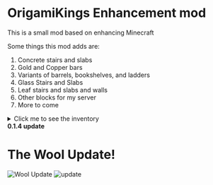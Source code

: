 # OrigamiKings Enhancement mod
This is a small mod based on enhancing Minecraft

Some things this mod adds are:
1. Concrete stairs and slabs
2. Gold and Copper bars
3. Variants of barrels, bookshelves, and ladders
4. Glass Stairs and Slabs
5. Leaf stairs and slabs and walls
6. Other blocks for my server
7. More to come


<details><summary>Click me to see the inventory</summary>
<p>

# Some in-game pictures
![inventory_1](https://user-images.githubusercontent.com/115757805/213038218-649a8ee7-0855-48d7-97d2-dfaf86772f17.png)
![inventory_2](https://user-images.githubusercontent.com/115757805/213038236-045d926f-e3e1-4587-84f2-ee2a93098de3.png)
![inventory_3](https://user-images.githubusercontent.com/115757805/213038245-b36f5985-46a3-4331-a6e9-cc56a7fbad10.png)
![inventory_4](https://user-images.githubusercontent.com/115757805/213038255-b4ef17ce-686a-4cfd-8f65-cac9fddeff2f.png)
![inventory_5](https://user-images.githubusercontent.com/115757805/213038261-5a34e3f6-a1c4-4bd1-a75c-d84eee13514f.png)
![inventory_6](https://user-images.githubusercontent.com/115757805/213038265-24d4d5d8-9bce-44f0-a681-5bf3533667f1.png)

  
</p>
</details

**0.1.4 update**

# The Wool Update!
![Wool Update](https://user-images.githubusercontent.com/115757805/212448757-af449257-c2ed-4da4-8f9f-72f96e01b4c5.png)
![update](https://user-images.githubusercontent.com/115757805/213037711-4d6492d4-21f5-459f-a713-659a47a290cf.png)
